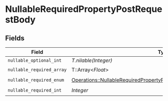 # NullableRequiredPropertyPostRequestBody


## Fields

| Field                                                                                                                                                             | Type                                                                                                                                                              | Required                                                                                                                                                          | Description                                                                                                                                                       |
| ----------------------------------------------------------------------------------------------------------------------------------------------------------------- | ----------------------------------------------------------------------------------------------------------------------------------------------------------------- | ----------------------------------------------------------------------------------------------------------------------------------------------------------------- | ----------------------------------------------------------------------------------------------------------------------------------------------------------------- |
| `nullable_optional_int`                                                                                                                                           | *T.nilable(Integer)*                                                                                                                                              | :heavy_minus_sign:                                                                                                                                                | N/A                                                                                                                                                               |
| `nullable_required_array`                                                                                                                                         | T::Array<*Float*>                                                                                                                                                 | :heavy_check_mark:                                                                                                                                                | N/A                                                                                                                                                               |
| `nullable_required_enum`                                                                                                                                          | [Operations::NullableRequiredPropertyPostRequestBodyNullableRequiredEnum](../../models/operations/nullablerequiredpropertypostrequestbodynullablerequiredenum.md) | :heavy_check_mark:                                                                                                                                                | N/A                                                                                                                                                               |
| `nullable_required_int`                                                                                                                                           | *Integer*                                                                                                                                                         | :heavy_check_mark:                                                                                                                                                | N/A                                                                                                                                                               |